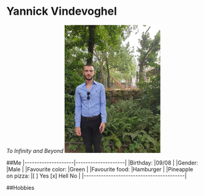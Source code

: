 # Yannick Vindevoghel 
*To Infinity and Beyond*
![Mijn Afbeelding](https://github.com/Vindevoghel/markdown/blob/master/myimage.jpg  "Mijn Afbeelding")


##Me
|--------------------|--------------------|
|Birthday:	     |09/08		  |
|Gender:	     |Male		  |
|Favourite color:    |Green		  |
|Favourite food:     |Hamburger		  |
|Pineapple on pizza: |[ ] Yes [x] Hell No |
|-----------------------------------------|

##Hobbies
